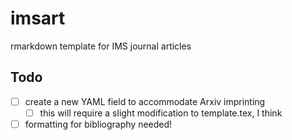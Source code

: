 # imsart
rmarkdown template for IMS journal articles

## Todo

- [ ] create a new YAML field to accommodate Arxiv imprinting
  - [ ] this will require a slight modification to template.tex, I think
- [ ] formatting for bibliography needed!
